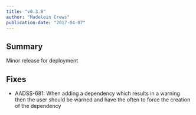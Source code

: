 ```yaml
---
title: "v0.3.8"
author: "Madelein Crews"
publication-date: "2017-04-07"
---
```


## Summary

Minor release for deployment 

## Fixes

- AADSS-681: When adding a dependency which results in a warning then the user should be warned and have the often to force the creation of the dependency